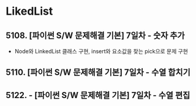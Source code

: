 # LikedList
## 5108. [파이썬 S/W 문제해결 기본] 7일차 - 숫자 추가
- Node와 LinkedList 클래스 구현, insert와 요소값을 찾는 pick으로 문제 구현 

## 5110. [파이썬 S/W 문제해결 기본] 7일차 - 수열 합치기

## 5122. - [파이썬 S/W 문제해결 기본] 7일차 - 수열 편집